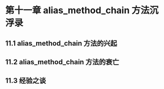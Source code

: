 # 第十一章 alias_method_chain 方法沉浮录



## 11.1 alias_method_chain 方法的兴起



## 11.2 alias_method_chain 方法的衰亡



## 11.3 经验之谈

